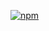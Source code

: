 [![npm](https://img.shields.io/npm/v/git-crypt-ls-users.svg?maxAge=2592000)](https://www.npmjs.com/package/git-crypt-ls-users)